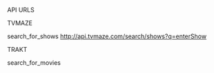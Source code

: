 API URLS

TVMAZE 

search_for_shows
http://api.tvmaze.com/search/shows?q=enterShow




TRAKT

search_for_movies